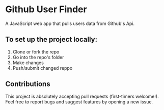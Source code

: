 # Github User Finder

A JavaScript web app that pulls users data from Github's Api.

## To set up the project locally:

1. Clone or fork the repo
2. Go into the repo's folder
3. Make changes
4. Push/submit changed reppo

## Contributions

This project is absolutely accepting pull requests (first-timers welcome!). Feel free to report bugs and suggest features by opening a new issue.
